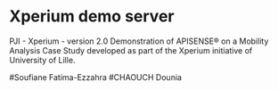 # Xperium demo server
PJI - Xperium - version 2.0
Demonstration of APISENSE® on a Mobility Analysis Case Study developed as part of the Xperium initiative of University of Lille.

#Soufiane Fatima-Ezzahra
#CHAOUCH Dounia
